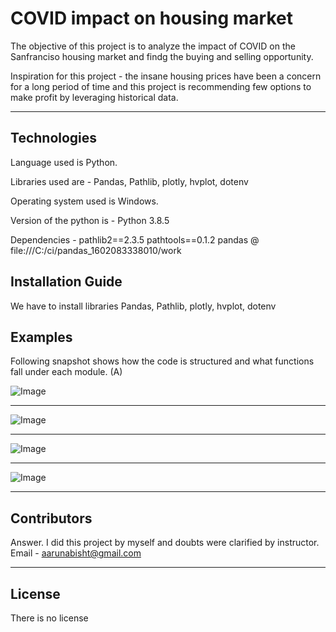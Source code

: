 # COVID impact on housing market

The objective of this project is to analyze the impact of COVID on the Sanfranciso housing market and findg the buying and selling opportunity.

Inspiration for this project - the insane housing prices have been a concern for a long period of time and this project is recommending few options to make profit by leveraging historical data.

---

## Technologies

Language used is Python. 

Libraries used are - Pandas, Pathlib, plotly, hvplot, dotenv

Operating system used is Windows.

Version of the python is - Python 3.8.5

Dependencies - 
pathlib2==2.3.5
pathtools==0.1.2
pandas @ file:///C:/ci/pandas_1602083338010/work


## Installation Guide

We have to install libraries Pandas, Pathlib, plotly, hvplot, dotenv


    

## Examples

Following snapshot shows how the code is structured and what functions fall under each module. 
(A)

![Image](https://github.com/ArunaBisht/covid_impact_on_housing-/blob/main/snapshots/housing_units_over_years.PNG)

------------------------------------------------------------------------------------------------------------------------------------------------------------------------

![Image](https://github.com/ArunaBisht/covid_impact_on_housing-/blob/main/snapshots/housing_units_over_years.PNG)

------------------------------------------------------------------------------------------------------------------------------------------------------------------------

![Image](https://github.com/ArunaBisht/covid_impact_on_housing-/blob/main/snapshots/house_rent_sale_price_over_time.PNG)

------------------------------------------------------------------------------------------------------------------------------------------------------------------------

![Image](https://github.com/ArunaBisht/covid_impact_on_housing-/blob/main/snapshots/SF_google_map.PNG)

------------------------------------------------------------------------------------------------------------------------------------------------------------------------


## Contributors

Answer. I did this project by myself and doubts were clarified by instructor.
Email - aarunabisht@gmail.com

---


## License
There is no license

